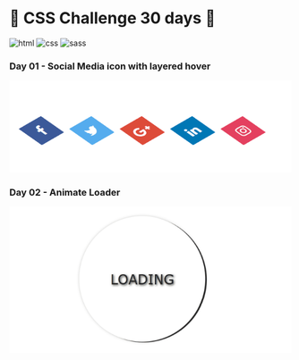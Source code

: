 # :calendar: CSS Challenge 30 days :calendar:

![html](https://img.shields.io/badge/HTML5-E34F26?style=for-the-badge&logo=html5&logoColor=white) ![css](https://img.shields.io/badge/CSS3-1572B6?style=for-the-badge&logo=css3&logoColor=white) ![sass](https://img.shields.io/badge/Sass-CC6699?style=for-the-badge&logo=sass&logoColor=white)

### Day 01 - Social Media icon with layered hover
 
 ![Day01](https://github.com/joaoMarinho94/css-30days/blob/main/gifs/day01.gif)

### Day 02 - Animate Loader
 
 ![Day02](https://github.com/joaoMarinho94/css-30days/blob/main/gifs/day02.gif)
